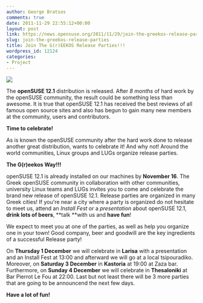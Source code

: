 ```yaml
---
author: George Bratsos
comments: true
date: 2011-11-29 22:55:12+00:00
layout: post
link: https://news.opensuse.org/2011/11/29/join-the-greekos-release-parties/
slug: join-the-greekos-release-parties
title: Join The G(r)EEKOS Release Parties!!!
wordpress_id: 12124
categories:
- Project
---
```


[![](http://etern4l.files.wordpress.com/2011/11/12-1releaseparty.png)](http://etern4l.files.wordpress.com/2011/11/12-1releaseparty.png)


The **openSUSE 12.1** distribution is released. After _8 months_ of hard work by the openSUSE community, the result could be something less than awesome. It is true that openSUSE 12.1 has received the best reviews of all famous open source sites and also has begun to gain many new members at the community, users and contributors.



**Time to celebrate!**

As is known the openSUSE community after the hard work done to release another great distribution, wants to celebrate it! And why not! Around the world communities, Linux groups and LUGs organize release parties.



**The G(r)eekos Way!!!**

openSUSE 12.1 is already installed on our machines by **November 16**. The Greek openSUSE community in collaboration with other communities, university Linux teams and LUGs invites you to come and celebrate the brand new release of openSUSE 12.1. Release parties are organized in many Greek cities! If you're near a city where a party is organized do not hesitate to meet us, attend an _Install Fest_ or a _presentation_ about openSUSE 12.1, **drink lots of beers**, **talk **with us and **have fun**!

We expect to meet you at one of the parties, as well as help you organize one in your town! Good company, beer and goodwill are the key ingredients of a successful Release party!

On **Thursday 1 December** we will celebrate in **Larisa** with a presentation and an Install Fest at 13:00 and afterward we will go at a local tsipouradiko. Moreover, on **Saturday 3 December** in **Kastoria** at 19:00 at Zaza bar. Furthermore, on **Sunday 4 December** we will celebrate in **Thesaloniki** at Bar Pierrot Le Fou at 22:00. Last but not least there will be 3 more parties that are going to be announcend the next few days.

**Have a lot of fun!**
